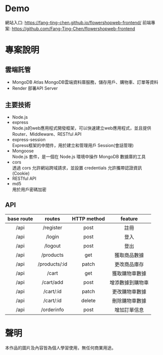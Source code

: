Demo
===
網站入口: https://fang-ting-chen.github.io/flowershopweb-frontend/ 
前端專案: https://github.com/Fang-Ting-Chen/flowershopweb-frontend

專案說明
===

雲端託管
---
* MongoDB Atlas
  MongoDB雲端資料庫服務，儲存用戶、購物車、訂單等資料
* Render
  部署API Server

主要技術
---
* Node.js
* express  
  Node.js的web應用程式開發框架，可以快速建立web應用程式，並且提供Router、Middleware、RESTful API
* express-session  
  Express框架的中間件，用於建立和管理用戶 Session(會話管理)
* Mongoose  
  Node.js 套件，是一個在 Node.js 環境中操作 MongoDB 數據庫的工具
* cors  
  透過 cors 允許網站跨域請求，並設置 credentials 允許攜帶認證資訊(Cookie)
* RESTful API
* md5  
  用於用戶密碼加密

API
--
| base route | routes | HTTP method | feature |
| :--: | :--: | :--: | :--: |
| /api | /register | post | 註冊 |
| /api | /login | post | 登入 |
| /api | /logout | post | 登出 |
| /api | /products | get | 獲取商品數據 |
| /api | /products/:id | patch | 更改商品庫存 |
| /api | /cart | get | 獲取購物車數據 |
| /api | /cart/add | post | 增添數據到購物車 |
| /api | /cart/:id | patch | 更改購物車數據 |
| /api | /cart/:id | delete | 刪除購物車數據 |
| /api | /orderinfo | post | 增加訂單信息 |  

聲明
===
本作品的圖片及內容皆為個人學習使用，無任何商業用途。

